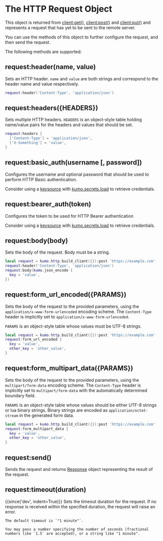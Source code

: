 # The HTTP Request Object

This object is returned from [client:get()](build_client.md#clientgeturl),
[client:post()](build_client.md#clientposturl) and
[client:put()](build_client.md#clientputurl) and represents a request that
has yet to be sent to the remote server.

You can use the methods of this object to further configure the request,
and then send the request.

The following methods are supported:

## request:header(name, value)

Sets an HTTP header.  `name` and `value` are both strings and correspond to the
header name and value respectively.

```lua
request:header('Content-Type', 'application/json')
```

## request:headers({HEADERS})

Sets multiple HTTP headers. `HEADERS` is an object-style table holding
name/value pairs for the headers and values that should be set.

```lua
request:headers {
  ['Content-Type'] = 'application/json',
  ['X-Something'] = 'value',
}
```

## request:basic_auth(username \[, password\])

Configures the username and optional password that should be used
to perform HTTP Basic authentication.

Consider using a [keysource](../keysource.md) with
[kumo.secrets.load](../kumo.secrets/load.md) to retrieve credentials.

## request:bearer_auth(token)

Configures the token to be used for HTTP Bearer authentication

Consider using a [keysource](../keysource.md) with
[kumo.secrets.load](../kumo.secrets/load.md) to retrieve credentials.

## request:body(body)

Sets the body of the request. Body must be a string.

```lua
local request = kumo.http.build_client({}):post 'https://example.com'
request:header('Content-Type', 'application/json')
request:body(kumo.json_encode {
  key = 'value',
})
```

## request:form_url_encoded({PARAMS})

Sets the body of the request to the provided parameters, using the
`application/x-www-form-urlencoded` encoding scheme. The `Content-Type` header
is implicitly set to `application/x-www-form-urlencoded`.

`PARAMS` is an object-style table whose values must be UTF-8 strings.

```lua
local request = kumo.http.build_client({}):post 'https://example.com'
request:form_url_encoded {
  key = 'value',
  other_key = 'other_value',
}
```

## request:form_multipart_data({PARAMS})

Sets the body of the request to the provided parameters, using the
`multipart/form-data` encoding scheme. The `Content-Type` header
is implicitly set to `multipart/form-data` with the automatically
determined boundary field.

`PARAMS` is an object-style table whose values should be either
UTF-8 strings or lua binary strings.  Binary strings are encoded
as `application/octet-stream` in the generated form data.

```lua
local request = kumo.http.build_client({}):post 'https://example.com'
request:form_multipart_data {
  key = 'value',
  other_key = 'other_value',
}
```

## request:send()

Sends the request and returns [Response](Response.md) object representing
the result of the request.

## request:timeout(duration)

{{since('dev', indent=True)}}
    Sets the timeout duration for the request.  If no response is received
    within the specified duration, the request will raise an error.

    The default timeout is `"1 minute"`.

    You may pass a number specifying the number of seconds (fractional
    numbers like `1.5` are accepted), or a string like "1 minute".
